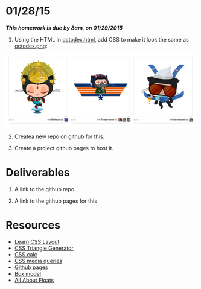 # 01/28/15

___This homework is due by 8am, on 01/29/2015___

1. Using the HTML in [octodex.html](./octodex.html), add CSS to make it look the same as [octodex.png](./_meta/octodex.png):

![](_meta/octodex.png)

2. Createa new repo on github for this.

3. Create a project github pages to host it.

# Deliverables

1. A link to the github repo

2. A link to the github pages for this

# Resources
- [Learn CSS Layout](http://learnlayout.com/)
- [CSS Triangle Generator](http://apps.eky.hk/css-triangle-generator/)
- [CSS calc](https://developer.mozilla.org/en-US/docs/Web/CSS/calc)
- [CSS media queries](https://developer.mozilla.org/en-US/docs/Web/Guide/CSS/Media_queries)
- [Github pages](https://pages.github.com/)
- [Box model](https://developer.mozilla.org/en-US/docs/Web/CSS/box_model)
- [All About Floats](http://css-tricks.com/all-about-floats/)

